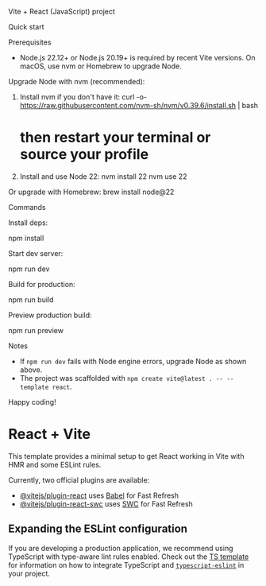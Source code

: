 Vite + React (JavaScript) project

Quick start

Prerequisites
- Node.js 22.12+ or Node.js 20.19+ is required by recent Vite versions. On macOS, use nvm or Homebrew to upgrade Node.

Upgrade Node with nvm (recommended):

1. Install nvm if you don't have it:
   curl -o- https://raw.githubusercontent.com/nvm-sh/nvm/v0.39.6/install.sh | bash
   # then restart your terminal or source your profile

2. Install and use Node 22:
   nvm install 22
   nvm use 22

Or upgrade with Homebrew:
   brew install node@22

Commands

Install deps:

npm install

Start dev server:

npm run dev

Build for production:

npm run build

Preview production build:

npm run preview

Notes
- If `npm run dev` fails with Node engine errors, upgrade Node as shown above.
- The project was scaffolded with `npm create vite@latest . -- --template react`.

Happy coding!
# React + Vite

This template provides a minimal setup to get React working in Vite with HMR and some ESLint rules.

Currently, two official plugins are available:

- [@vitejs/plugin-react](https://github.com/vitejs/vite-plugin-react/blob/main/packages/plugin-react) uses [Babel](https://babeljs.io/) for Fast Refresh
- [@vitejs/plugin-react-swc](https://github.com/vitejs/vite-plugin-react/blob/main/packages/plugin-react-swc) uses [SWC](https://swc.rs/) for Fast Refresh

## Expanding the ESLint configuration

If you are developing a production application, we recommend using TypeScript with type-aware lint rules enabled. Check out the [TS template](https://github.com/vitejs/vite/tree/main/packages/create-vite/template-react-ts) for information on how to integrate TypeScript and [`typescript-eslint`](https://typescript-eslint.io) in your project.
